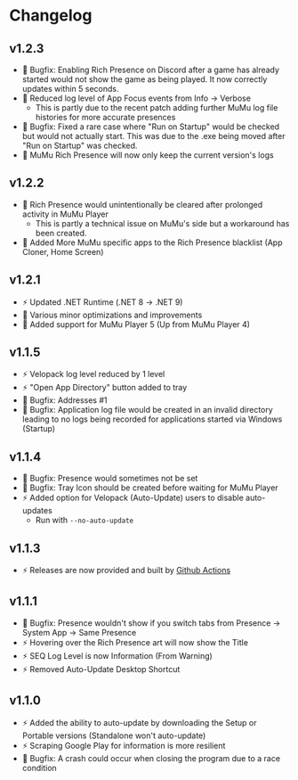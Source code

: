 # Changelog

## v1.2.3

- 🦺 Bugfix: Enabling Rich Presence on Discord after a game has already started would not show the game as being played. It now correctly updates within 5 seconds.
- 🦺 Reduced log level of App Focus events from Info -> Verbose
    - This is partly due to the recent patch adding further MuMu log file histories for more accurate presences
- 🦺 Bugfix: Fixed a rare case where "Run on Startup" would be checked but would not actually start. This was due to the .exe being moved after "Run on Startup" was checked.
- 🦺 MuMu Rich Presence will now only keep the current version's logs

## v1.2.2

- 🦺 Rich Presence would unintentionally be cleared after prolonged activity in MuMu Player
    - This is partly a technical issue on MuMu's side but a workaround has been created.
- 🦺 Added More MuMu specific apps to the Rich Presence blacklist (App Cloner, Home Screen)

## v1.2.1

- ⚡️ Updated .NET Runtime (.NET 8 -> .NET 9)
- 🦺 Various minor optimizations and improvements
- 🦺 Added support for MuMu Player 5 (Up from MuMu Player 4)

## v1.1.5

- ⚡️ Velopack log level reduced by 1 level
- ⚡️ "Open App Directory" button added to tray
- 🦺 Bugfix: Addresses #1
- 🦺 Bugfix: Application log file would be created in an invalid directory leading to no logs being recorded for applications started via Windows (Startup)

## v1.1.4

- 🦺 Bugfix: Presence would sometimes not be set
- 🦺 Bugfix: Tray Icon should be created before waiting for MuMu Player
- ⚡️ Added option for Velopack (Auto-Update) users to disable auto-updates
    - Run with `--no-auto-update`

## v1.1.3

- ⚡️ Releases are now provided and built by [Github Actions](https://github.com/JustArion/MuMu_RichPresence/actions)

## v1.1.1

- 🦺 Bugfix: Presence wouldn't show if you switch tabs from Presence -> System App -> Same Presence
- ⚡️ Hovering over the Rich Presence art will now show the Title
- ⚡️ SEQ Log Level is now Information (From Warning)
- ⚡️ Removed Auto-Update Desktop Shortcut

## v1.1.0

- ⚡️ Added the ability to auto-update by downloading the Setup or Portable versions (Standalone won't auto-update)
- ⚡️ Scraping Google Play for information is more resilient
- 🦺 Bugfix: A crash could occur when closing the program due to a race condition
